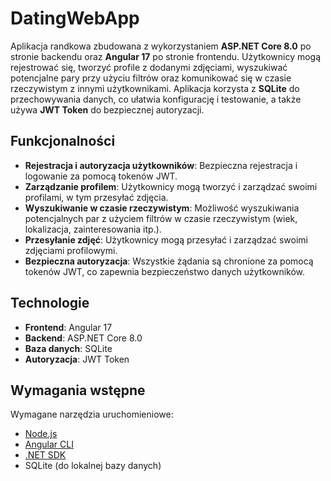 # DatingWebApp

Aplikacja randkowa zbudowana z wykorzystaniem **ASP.NET Core 8.0** po stronie backendu oraz **Angular 17** po stronie frontendu. Użytkownicy mogą rejestrować się, tworzyć profile z dodanymi zdjęciami, wyszukiwać potencjalne pary przy użyciu filtrów oraz komunikować się w czasie rzeczywistym z innymi użytkownikami. Aplikacja korzysta z **SQLite** do przechowywania danych, co ułatwia konfigurację i testowanie, a także używa **JWT Token** do bezpiecznej autoryzacji.

## Funkcjonalności

- **Rejestracja i autoryzacja użytkowników**: Bezpieczna rejestracja i logowanie za pomocą tokenów JWT.
- **Zarządzanie profilem**: Użytkownicy mogą tworzyć i zarządzać swoimi profilami, w tym przesyłać zdjęcia.
- **Wyszukiwanie w czasie rzeczywistym**: Możliwość wyszukiwania potencjalnych par z użyciem filtrów w czasie rzeczywistym (wiek, lokalizacja, zainteresowania itp.).
- **Przesyłanie zdjęć**: Użytkownicy mogą przesyłać i zarządzać swoimi zdjęciami profilowymi.
- **Bezpieczna autoryzacja**: Wszystkie żądania są chronione za pomocą tokenów JWT, co zapewnia bezpieczeństwo danych użytkowników.

## Technologie

- **Frontend**: Angular 17
- **Backend**: ASP.NET Core 8.0
- **Baza danych**: SQLite
- **Autoryzacja**: JWT Token

## Wymagania wstępne

Wymagane narzędzia uruchomieniowe:

- [Node.js](https://nodejs.org/)
- [Angular CLI](https://angular.io/cli)
- [.NET SDK](https://dotnet.microsoft.com/download)
- SQLite (do lokalnej bazy danych)
